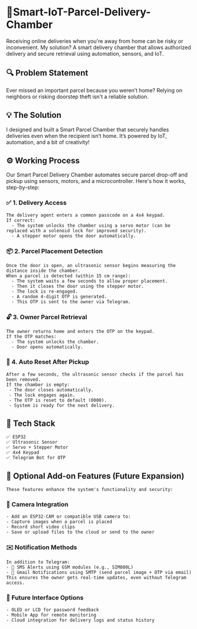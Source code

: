 # 🚀Smart-IoT-Parcel-Delivery-Chamber
Receiving online deliveries when you're away from home can be risky or inconvenient. My solution? A smart delivery chamber that allows authorized delivery and secure retrieval using automation, sensors, and IoT.


## 🔍 Problem Statement
Ever missed an important parcel because you weren’t home?
Relying on neighbors or risking doorstep theft isn't a reliable solution.

## 💡 The Solution
I designed and built a Smart Parcel Chamber that securely handles deliveries even when the recipient isn’t home. It’s powered by IoT, automation, and a bit of creativity!


## ⚙️ Working Process
Our Smart Parcel Delivery Chamber automates secure parcel drop-off and pickup using sensors, motors, and a microcontroller. Here's how it works, step-by-step:
### ✅ 1. Delivery Access
    The delivery agent enters a common passcode on a 4x4 keypad.
    If correct:
      - The system unlocks the chamber using a servo motor (can be replaced with a solenoid lock for improved security).
      - A stepper motor opens the door automatically.
### 📦 2. Parcel Placement Detection
    Once the door is open, an ultrasonic sensor begins measuring the distance inside the chamber.
    When a parcel is detected (within 15 cm range):
      - The system waits a few seconds to allow proper placement.
      - Then it closes the door using the stepper motor.
      - The lock is re-engaged.
      - A random 4-digit OTP is generated.
      - This OTP is sent to the owner via Telegram.
### 🔓 3. Owner Parcel Retrieval
    The owner returns home and enters the OTP on the keypad.
    If the OTP matches:
      - The system unlocks the chamber.
      - Door opens automatically.
### 🔁 4. Auto Reset After Pickup
    After a few seconds, the ultrasonic sensor checks if the parcel has been removed.
    If the chamber is empty:
     - The door closes automatically.
     - The lock engages again.
     - The OTP is reset to default (0000).
     - System is ready for the next delivery.

## 🔐 Tech Stack
    ✅ ESP32
    ✅ Ultrasonic Sensor
    ✅ Servo + Stepper Motor
    ✅ 4x4 Keypad
    ✅ Telegram Bot for OTP
    
## 🔧 Optional Add-on Features (Future Expansion)
    These features enhance the system's functionality and security:
### 📸 Camera Integration
    - Add an ESP32-CAM or compatible USB camera to:
    - Capture images when a parcel is placed
    - Record short video clips
    - Save or upload files to the cloud or send to the owner
### ✉️ Notification Methods
    In addition to Telegram:
    - 📲 SMS Alerts using GSM modules (e.g., SIM800L)
    - 📧 Gmail Notifications using SMTP (send parcel image + OTP via email)
    This ensures the owner gets real-time updates, even without Telegram access.
### 📱 Future Interface Options
    - OLED or LCD for password feedback
    - Mobile App for remote monitoring
    - Cloud integration for delivery logs and status history

